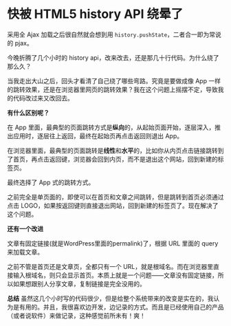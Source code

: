 # 快被 HTML5 history API 绕晕了

采用全 Ajax 加载之后很自然就会想到用 `history.pushState`，二者合一即为常说的 pjax。

今晚折腾了几个小时的 history api，改来改去，还是那几十行代码。为什么绕了那么久？

当我走出大山之后，回头才看清了自己绕了哪些弯路。究竟是要做成像 App 一样的跳转效果，还是在浏览器里网页的跳转效果？我在这个问题上摇摆不定，导致我的代码改过来又改回去。

**有什么区别呢？**

在 App 里面，最典型的页面跳转方式是**纵向**的，从起始页面开始，逐层深入，推出应用时，逐层往上返回，最终在起始页再点击返回则退出 App。

在浏览器里面，最典型的页面跳转是**线性**和**水平**的，比如你从内页点击链接跳转到了首页，再点击返回键，浏览器会回到内页，而不是退出这个网站，回到新建的标签页。

最终选择了 App 式的跳转方式。

之前完全是单页面的，即使可以在首页和文章之间跳转，但是跳转到首页必须通过点击 LOGO，如果按返回键则直接退出网站，回到新建的标签页了。现在解决了这个问题。

**还有一个改进**

文章有固定链接(就是WordPress里面的permalink)了，根据 URL 里面的 query 来加载文章。

之前不管是首页还是文章页，全都只有一个 URL，就是根域名。而在浏览器里直接输入根域名，则只会显示首页。本质上就是一个问题——文章没有固定链接，所以如果想跟别人分享文章，复制链接是完全没用的。

**总结**
虽然这几个小时写的代码很少，但是给整个系统带来的改变是实在的，我认为是有用的。并且，我很喜欢边开发，边记录的方式。而且是已经使用自己的产品（或者说软件）来做记录，这种感觉前所未有！爽！
